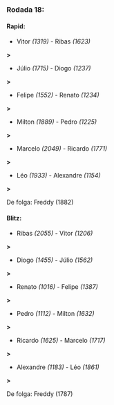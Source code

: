 ### Rodada 18:

#### Rapid:

* Vitor *(1319)*     -     Ribas *(1623)*

 **>** 
* Júlio *(1715)*     -     Diogo *(1237)*

 **>** 
* Felipe *(1552)*     -     Renato *(1234)*

 **>** 
* Milton *(1889)*     -     Pedro *(1225)*

 **>** 
* Marcelo *(2049)*     -     Ricardo *(1771)*

 **>** 
* Léo *(1933)*     -     Alexandre *(1154)*

 **>** 

De folga: Freddy (1882)

#### Blitz:

* Ribas *(2055)*     -     Vitor *(1206)*

 **>** 
* Diogo *(1455)*     -     Júlio *(1562)*

 **>** 
* Renato *(1016)*     -     Felipe *(1387)*

 **>** 
* Pedro *(1112)*     -     Milton *(1632)*

 **>** 
* Ricardo *(1625)*     -     Marcelo *(1717)*

 **>** 
* Alexandre *(1183)*     -     Léo *(1861)*

 **>** 

De folga: Freddy (1787)

